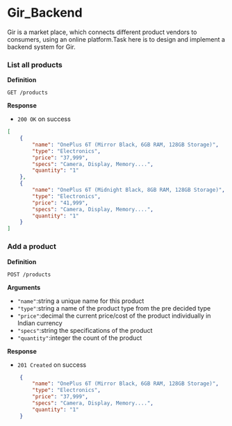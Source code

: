 # Gir_Backend
Gir is a market place, which connects different product vendors to consumers, using an online platform.Task here is to design and implement a backend system for Gir.


### List all products
**Definition**

`GET /products`

**Response**

- `200 OK` on success

```json
[
    {
        "name": "OnePlus 6T (Mirror Black, 6GB RAM, 128GB Storage)",
        "type": "Electronics",
        "price": "37,999",
        "specs": "Camera, Display, Memory....",
        "quantity": "1"
    },
    {
        "name": "OnePlus 6T (Midnight Black, 8GB RAM, 128GB Storage)",
        "type": "Electronics",
        "price": "41,999",
        "specs": "Camera, Display, Memory....",
        "quantity": "1"
    }
]
```
### Add a product

**Definition**

`POST /products`

**Arguments**

- `"name"`:string a unique name for this product
- `"type"`:string a name of the product type from the pre decided type
- `"price"`:decimal the current price/cost of the product individually in Indian currency 
- `"specs"`:string the specifications of the product 
- `"quantity"`:integer the count of the product

**Response**

- `201 Created` on success
```json
    {
        "name": "OnePlus 6T (Mirror Black, 6GB RAM, 128GB Storage)",
        "type": "Electronics",
        "price": "37,999",
        "specs": "Camera, Display, Memory....",
        "quantity": "1"
    }
```
